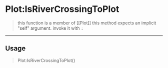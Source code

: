# Plot:IsRiverCrossingToPlot
> this function is a member of [[Plot]]
> this method expects an implicit "self" argument. invoke it with `:`
-----
## Usage
> Plot:IsRiverCrossingToPlot()
